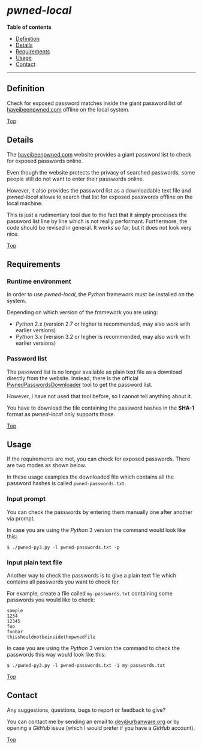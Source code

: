# *pwned-local*

**Table of contents**
*   [Definition](#definition)
*   [Details](#details)
*   [Requirements](#requirements)
*   [Usage](#usage)
*   [Contact](#contact)

----

## Definition

Check for exposed password matches inside the giant password list of [haveibeenpwned.com](https://haveibeenpwned.com/Passwords) offline on the local system.

[Top](#pwned-local)

## Details

The [haveibeenpwned.com](https://haveibeenpwned.com/Passwords) website provides a giant password list to check for exposed passwords online.

Even though the website protects the privacy of searched passwords, some people still do not want to enter their passwords online.

However, it also provides the password list as a downloadable text file and *pwned-local* allows to search that list for exposed passwords offline on the local machine.

This is just a rudimentary tool due to the fact that it simply processes the password list line by line which is not really performant. Furthermore, the code should be revised in general. It works so far, but it does not look very nice.

[Top](#pwned-local)

## Requirements

### Runtime environment

In order to use *pwned-local*, the *Python* framework must be installed on the system.

Depending on which version of the framework you are using:

*   *Python* 2.x (version 2.7 or higher is recommended, may also work with earlier versions)
*   *Python* 3.x (version 3.2 or higher is recommended, may also work with earlier versions)

### Password list

The password list is no longer available as plain text file as a download directly from the website. Instead, there is the official [PwnedPasswordsDownloader](https://github.com/HaveIBeenPwned/PwnedPasswordsDownloader) tool to get the password list.

However, I have not used that tool before, so I cannot tell anything about it.

You have to download the file containing the password hashes in the **SHA-1** format as *pwned-local* only supports those.

[Top](#pwned-local)

## Usage

If the requirements are met, you can check for exposed passwords. There are two modes as shown below.

In these usage examples the downloaded file which contains all the password hashes is called `pwned-passwords.txt`.

### Input prompt

You can check the passwords by entering them manually one after another via prompt.

In case you are using the *Python* 3 version the command would look like this:

```
$ ./pwned-py3.py -l pwned-passwords.txt -p
```

### Input plain text file

Another way to check the passwords is to give a plain text file which contains all passwords you want to check for.

For example, create a file called `my-passwords.txt` containing some passwords you would like to check:

```
sample
1234
12345
foo
foobar
thisshouldnotbeinsidethepwnedfile
```

In case you are using the *Python* 3 version the command to check the passwords this way would look like this:

```
$ ./pwned-py3.py -l pwned-passwords.txt -i my-passwords.txt
```

[Top](#pwned-local)

## Contact

Any suggestions, questions, bugs to report or feedback to give?

You can contact me by sending an email to [dev@urbanware.org](mailto:dev@urbanware.org) or by opening a *GitHub* issue (which I would prefer if you have a *GitHub* account).

[Top](#pwned-local)
